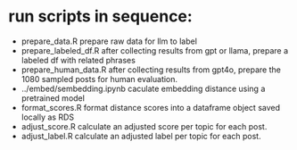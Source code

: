 # run scripts in sequence:
- prepare_data.R   prepare raw data for llm to label
- prepare_labeled_df.R   after collecting results from gpt or llama, prepare a labeled df with related phrases
- prepare_human_data.R   after collecting results from gpt4o, prepare the 1080 sampled posts for human evaluation.
- ../embed/sembedding.ipynb caculate embedding distance using a pretrained model
- format_scores.R format distance scores into a dataframe object saved locally as RDS
- adjust_score.R calculate an adjusted score per topic for each post.
- adjust_label.R calculate an adjusted label per topic for each post.